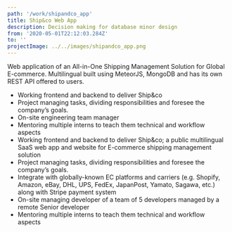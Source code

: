 ```yaml
---
path: '/work/shipandco_app'
title: Ship&co Web App
description: Decision making for database minor design
from: '2020-05-01T22:12:03.284Z'
to: ''
projectImage: ../../images/shipandco_app.png
---
```


Web application of an All-in-One Shipping Management Solution for Global E-commerce.
Multilingual built using MeteorJS, MongoDB and has its own REST API offered to users.

- Working frontend and backend to deliver Ship&co
- Project managing tasks, dividing responsibilities and foresee the company’s goals.
- On-site engineering team manager
- Mentoring multiple interns to teach them technical and workflow aspects
- Working frontend and backend to deliver Ship&co; a public multilingual SaaS web app and website for E-commerce shipping management solution
- Project managing tasks, dividing responsibilities and foresee the company’s goals.
- Integrate with globally-known EC platforms and carriers (e.g. Shopify, Amazon, eBay, DHL, UPS, FedEx, JapanPost, Yamato, Sagawa, etc.) along with Stripe payment system
- On-site managing developer of a team of 5 developers managed by a remote Senior developer
- Mentoring multiple interns to teach them technical and workflow aspects
